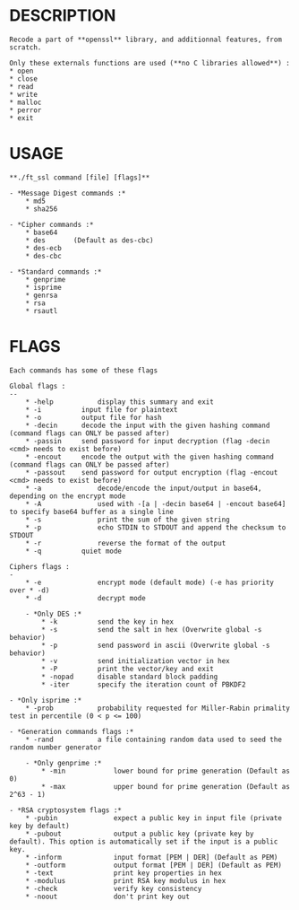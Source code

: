 DESCRIPTION
==

    Recode a part of **openssl** library, and additionnal features, from scratch.

    Only these externals functions are used (**no C libraries allowed**) :
    * open
    * close
    * read
    * write
    * malloc
    * perror
    * exit



USAGE
==

    **./ft_ssl command [file] [flags]**

    - *Message Digest commands :*
        * md5
        * sha256

    - *Cipher commands :*
        * base64
        * des       (Default as des-cbc)
        * des-ecb
        * des-cbc

    - *Standard commands :*
        * genprime
        * isprime
        * genrsa
        * rsa
        * rsautl



FLAGS
==

    Each commands has some of these flags

    Global flags :
    --
        * -help           display this summary and exit
        * -i          input file for plaintext
        * -o          output file for hash
        * -decin      decode the input with the given hashing command (command flags can ONLY be passed after)
        * -passin     send password for input decryption (flag -decin <cmd> needs to exist before)
        * -encout     encode the output with the given hashing command (command flags can ONLY be passed after)
        * -passout    send password for output encryption (flag -encout <cmd> needs to exist before)
        * -a              decode/encode the input/output in base64, depending on the encrypt mode
        * -A              used with -[a | -decin base64 | -encout base64] to specify base64 buffer as a single line
        * -s              print the sum of the given string
        * -p              echo STDIN to STDOUT and append the checksum to STDOUT
        * -r              reverse the format of the output
        * -q          quiet mode

    Ciphers flags :
    -
        * -e              encrypt mode (default mode) (-e has priority over * -d)
        * -d              decrypt mode

        - *Only DES :*
            * -k          send the key in hex
            * -s          send the salt in hex (Overwrite global -s behavior)
            * -p          send password in ascii (Overwrite global -s behavior)
            * -v          send initialization vector in hex
            * -P          print the vector/key and exit
            * -nopad      disable standard block padding
            * -iter       specify the iteration count of PBKDF2

    - *Only isprime :*
        * -prob           probability requested for Miller-Rabin primality test in percentile (0 < p <= 100)

    - *Generation commands flags :*
        * -rand           a file containing random data used to seed the random number generator
        
        - *Only genprime :*
            * -min            lower bound for prime generation (Default as 0)
            * -max            upper bound for prime generation (Default as 2^63 - 1)

    - *RSA cryptosystem flags :*
        * -pubin              expect a public key in input file (private key by default)
        * -pubout             output a public key (private key by default). This option is automatically set if the input is a public key.
        * -inform             input format [PEM | DER] (Default as PEM)
        * -outform            output format [PEM | DER] (Default as PEM)
        * -text               print key properties in hex
        * -modulus            print RSA key modulus in hex
        * -check              verify key consistency
        * -noout              don't print key out
